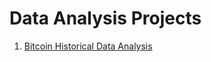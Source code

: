 # Data Analysis Projects

1. [Bitcoin Historical Data Analysis](https://github.com/iretex/data_analysis/blob/87392f5c5f67f26c28772f082baeba95efec8d8f/Bitcoin%20Historical%20Data-20230921T154006Z-001/Bitcoin%20Historical%20Data/README.md)